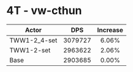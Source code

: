 # 4T - vw-cthun
| Actor | DPS | Increase |
|---|:---:|:---:|
|TWW1-2_4-set|3079727|6.06%|
|TWW1-2-set|2963622|2.06%|
|Base|2903685|0.00%|
